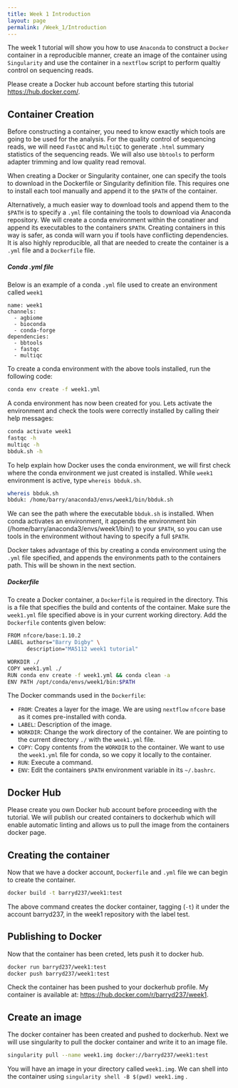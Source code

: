 ```yaml
---
title: Week 1 Introduction
layout: page
permalink: /Week_1/Introduction
---
```


The week 1 tutorial will show you how to use `Anaconda` to construct a `Docker` container in a reproducible manner, create an image of the container using `Singularity` and use the container in a `nextflow` script to perform qualtiy control on sequencing reads.

Please create a Docker hub account before starting this tutorial https://hub.docker.com/.

## Container Creation
Before constructing a container, you need to know exactly which tools are going to be used for the analysis. For the quality control of sequencing reads, we will need `FastQC` and `MultiQC` to generate `.html` summary statistics of the sequencing reads. We will also use `bbtools` to perform adapter trimming and low quality read removal.

When creating a Docker or Singularity container, one can specify the tools to download in the Dockerfile or Singularity definition file. This requires one to install each tool manually and append it to the `$PATH` of the container.

Alternatively, a much easier way to download tools and append them to the `$PATH` is to specify a `.yml` file containing the tools to download via Anaconda repository. We will create a conda environment within the conatiner and append its executables to the containers `$PATH`. Creating containers in this way is safer, as conda will warn you if tools have conflicting dependencies. It is also highly reproducible, all that are needed to create the container is a `.yml` file and a `Dockerfile` file.

##### Conda .yml file
Below is an example of a conda `.yml` file used to create an environment called `week1`

```
name: week1
channels:
  - agbiome
  - bioconda
  - conda-forge
dependencies:
  - bbtools
  - fastqc
  - multiqc
```

To create a conda environment with the above tools installed, run the following code:

```bash
conda env create -f week1.yml
```

A conda environment has now been created for you. Lets activate the environment and check the tools were correctly installed by calling their help messages:

```bash
conda activate week1
fastqc -h
multiqc -h
bbduk.sh -h
```

To help explain how Docker uses the conda environment, we will first check where the conda environment we just created is installed. While `week1` environment is active, type `whereis bbduk.sh`.

```bash
whereis bbduk.sh
bbduk: /home/barry/anaconda3/envs/week1/bin/bbduk.sh
```

We can see the path where the executable `bbduk.sh` is installed. When conda activates an environment, it appends the environment bin (/home/barry/anaconda3/envs/week1/bin/) to your `$PATH`, so you can use tools in the environment without having to specify a full `$PATH`.

Docker takes advantage of this by creating a conda environment using the `.yml` file specified, and appends the environments path to the containers path. This will be shown in the next section.

##### Dockerfile
To create a Docker container, a `Dockerfile` is required in the directory. This is a file that specifies the build and contents of the container. Make sure the `week1.yml` file specified above is in your current working directory. Add the `Dockerfile` contents given below:

```bash
FROM nfcore/base:1.10.2
LABEL authors="Barry Digby" \
      description="MA5112 week1 tutorial"

WORKDIR ./
COPY week1.yml ./
RUN conda env create -f week1.yml && conda clean -a
ENV PATH /opt/conda/envs/week1/bin:$PATH
```

The Docker commands used in the `Dockerfile`:
- `FROM`: Creates a layer for the image. We are using `nextflow` `nfcore` base as it comes pre-installed with conda.
- `LABEL`: Description of the image.
- `WORKDIR`: Change the work directory of the container. We are pointing to the current directory `./` with the `week1.yml` file.
- `COPY`: Copy contents from the `WORKDIR` to the container. We want to use the `week1.yml` file for conda, so we copy it locally to the container.
- `RUN`: Execute a command.
- `ENV`: Edit the containers `$PATH` environment variable in its `~/.bashrc`.


## Docker Hub
Please create you own Docker hub account before proceeding with the tutorial. We will publish our created containers to dockerhub which will enable automatic linting and allows us to pull the image from the containers docker page.

## Creating the container
Now that we have a docker account, `Dockerfile` and `.yml` file we can begin to create the container.

```bash
docker build -t barryd237/week1:test
```

The above command creates the docker container, tagging (`-t`) it under the account barryd237, in the week1 repository with the label test.

## Publishing to Docker
Now that the container has been creted, lets push it to docker hub.

```bash
docker run barryd237/week1:test
docker push barryd237/week1:test
```
 Check the container has been pushed to your dockerhub profile. My container is available at: https://hub.docker.com/r/barryd237/week1.

## Create an image
The docker container has been created and pushed to dockerhub. Next we will use singularity to pull the docker container and write it to an image file.

```bash
singularity pull --name week1.img docker://barryd237/week1:test
```

You will have an image in your directory called `week1.img`. We can shell into the container using `singularity shell -B $(pwd) week1.img`
.
